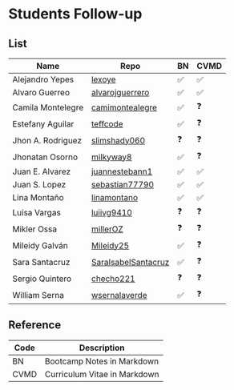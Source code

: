 # Students Follow-up

## List
|Name|Repo|BN|CVMD|
|---|---|---|---|
|Alejandro Yepes|[lexoye](https://github.com/lexoye/frontend-bootcamp)|✅|✅|
|Alvaro Guerreo|[alvarojguerrero](https://github.com/alvarojguerrero/bootcamp-frontend)|✅|✅|
|Camila Montelegre|[camimontealegre](https://github.com/camimontealegre/bootcamp-frontend)|✅|❓|
|Estefany Aguilar|[teffcode](https://github.com/teffcode/BOOTCAMP_FRONTEND)|✅|❓|
|Jhon A. Rodriguez|[slimshady060](https://github.com/slimshady060/bootcam-frontend)|❓|❓|
|Jhonatan Osorno|[milkyway8](https://github.com/milkyway8/Front_End_Bootcamp)|✅|❓|
|Juan E. Alvarez|[juannestebann1](https://github.com/juannestebann1/bootcamp-frontend)|✅|✅|
|Juan S. Lopez|[sebastian77790](https://github.com/sebastian77790/frontend-bootcamp)|✅|✅|
|Lina Montaño|[linamontano](https://github.com/linamontano/FrontEnd_BootCamp)|✅|✅|
|Luisa Vargas|[luiivg9410](https://github.com/luiivg9410/frontend-bootcamp)|❓|❓|
|Mikler Ossa|[millerOZ](https://github.com/millerOZ/bootcamp-frontend)|❓|❓|
|Mileidy Galván|[Mileidy25](https://github.com/Mileidy25/FrontEnd-Bootcamp)|✅|❓|
|Sara Santacruz|[SaraIsabelSantacruz](https://github.com/SaraIsabelSantacruz/bootcamp-frontend)|✅|❓|
|Sergio Quintero|[checho221](https://github.com/checho221/frontend-bootcamp)|❓|❓|
|William Serna|[wsernalaverde](https://github.com/wsernalaverde/frontend-bootcamp)|✅|❓|

## Reference
|Code|Description|
|---|---|
|BN|Bootcamp Notes in Markdown|
|CVMD|Curriculum Vitae in Markdown|
